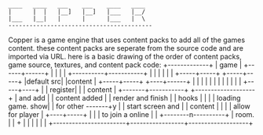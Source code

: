     ____   ____   ___    ___    ____   ____ 
    |      |  |   |__]   |__]   |___   |__/ 
    |___   |__|   |      |      |___   |  \ 
    -----------------------------------------
    
Copper is a game engine that uses content packs to add all of the games content. these content packs are seperate from the 
source code and are imported via URL. here is a basic drawing of the order of content packs, game source, textures, and content pack code:
          +-------------+
          | game        |
          +------+------+
                 |
                 |
                 |
                 |
      +----------+-----------+
      |                      |
      |                      |
      |                      |
+-----+-----+          +-----+-----+
|default src|          |content    |
+-----+-----+          +----+------+
      |                     |
      |                     |
      |                     |
      |                     |
      |                     |
      |                     |
+-----+----+                |
|  register|                |
|  content |        +-------+-----------+      +-------------------+
|  and add |        |     content added |      | render and finish |
|  hooks   |        |                   |      | loading game. show|
|  for other -------+y                  |      | start screen and  |
|  content |        |                   |      | allow for player  |
+----+-----+        |                   |      | to join a online  |
     |              +--------n----------+      | room.             |
     |                       +                 |                   |
     |                       |                 |                   |
     +-----------------------+-----------------+-------------------+
